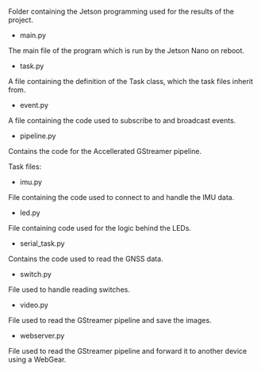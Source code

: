 Folder containing the Jetson programming used for the results of the project.

- main.py

The main file of the program which is run by the Jetson Nano on reboot.

- task.py

A file containing the definition of the Task class, which the task files inherit from.

- event.py

A file containing the code used  to subscribe to and broadcast events.

- pipeline.py

Contains the code for the Accellerated GStreamer pipeline.

Task files:

- imu.py

File containing the code used to connect to and handle the IMU data.

- led.py

File containing code used for the logic behind the LEDs.

- serial_task.py

Contains the code used to read the GNSS data.

- switch.py

File used to handle reading switches.

- video.py

File used to read the GStreamer pipeline and save the images.

- webserver.py

File used to read the GStreamer pipeline and forward it to another device using a WebGear.
